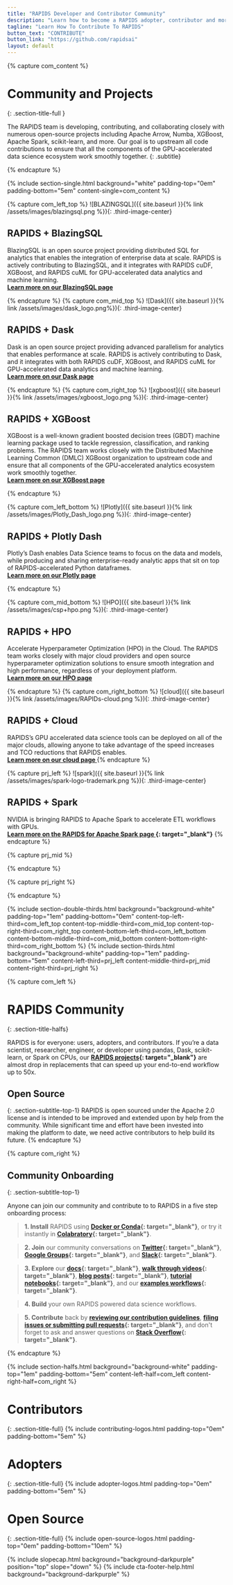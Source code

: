 ```yaml
---
title: "RAPIDS Developer and Contributor Community"
description: "Learn how to become a RAPIDS adopter, contributor and more. Start contributing today!"
tagline: "Learn How To Contribute To RAPIDS"
button_text: "CONTRIBUTE"
button_link: "https://github.com/rapidsai"
layout: default
---
```

{% capture com_content %}
# Community and Projects
{: .section-title-full }

The RAPIDS team is developing, contributing, and collaborating closely with numerous open-source projects including Apache Arrow, Numba, XGBoost, Apache Spark, scikit-learn, and more. Our goal is to upstream all code contributions to ensure that all the components of the GPU-accelerated data science ecosystem work smoothly together.
{: .subtitle}

{% endcapture %}

{% include section-single.html
    background="white" 
    padding-top="0em" padding-bottom="5em" 
    content-single=com_content
%}

{% capture com_left_top %}
![BLAZINGSQL]({{ site.baseurl }}{% link /assets/images/blazingsql.png %}){: .third-image-center}
## <i class="fas fa-code-branch"></i> RAPIDS + BlazingSQL

BlazingSQL is an open source project providing distributed SQL for analytics that enables the integration of enterprise data at scale. RAPIDS is actively contributing to BlazingSQL, and it integrates with RAPIDS cuDF, XGBoost, and RAPIDS cuML for GPU-accelerated data analytics and machine learning. <br> **[Learn more on our BlazingSQL page <i class="fa fa-angle-double-right" aria-hidden="true"></i>](blazingsql.html)**

{% endcapture %}
{% capture com_mid_top %}
![Dask]({{ site.baseurl }}{% link /assets/images/dask_logo.png%}){: .third-image-center}
## <i class="fas fa-code-branch"></i> RAPIDS + Dask

Dask is an open source project providing advanced parallelism for analytics that enables performance at scale. RAPIDS is actively contributing to Dask, and it integrates with both RAPIDS cuDF, XGBoost, and RAPIDS cuML for GPU-accelerated data analytics and machine learning. <br> **[Learn more on our Dask page <i class="fa fa-angle-double-right" aria-hidden="true"></i>](dask.html)**

{% endcapture %}
{% capture com_right_top %}
![xgboost]({{ site.baseurl }}{% link /assets/images/xgboost_logo.png %}){: .third-image-center}
## <i class="fas fa-code-branch"></i> RAPIDS + XGBoost

XGBoost is a well-known gradient boosted decision trees (GBDT) machine learning package used to tackle regression, classification, and ranking problems. The RAPIDS team works closely with the Distributed Machine Learning Common (DMLC) XGBoost organization to upstream code and ensure that all components of the GPU-accelerated analytics ecosystem work smoothly together. <br> **[Learn more on our XGBoost page <i class="fa fa-angle-double-right" aria-hidden="true"></i>](xgboost.html)**

{% endcapture %}

{% capture com_left_bottom %}
![Plotly]({{ site.baseurl }}{% link /assets/images/Plotly_Dash_logo.png %}){: .third-image-center}
## <i class="fas fa-code-branch"></i> RAPIDS + Plotly Dash

Plotly’s Dash enables Data Science teams to focus on the data and models, while producing and sharing enterprise-ready analytic apps that sit on top of RAPIDS-accelerated Python dataframes. <br> **[Learn more on our Plotly page <i class="fa fa-angle-double-right" aria-hidden="true"></i>](plotly.html)**

{% endcapture %}

{% capture com_mid_bottom %}
![HPO]({{ site.baseurl }}{% link /assets/images/csp+hpo.png %}){: .third-image-center}
## <i class="fas fa-code-branch"></i> RAPIDS + HPO

Accelerate Hyperparameter Optimization (HPO) in the Cloud. The RAPIDS team works closely with major cloud providers and open source hyperparameter optimization solutions to ensure smooth integration and high performance, regardless of your deployment platform. <br> **[Learn more on our HPO page <i class="fa fa-angle-double-right" aria-hidden="true"></i>](hpo.html)**

{% endcapture %}
{% capture com_right_bottom %}
![cloud]({{ site.baseurl }}{% link /assets/images/RAPIDs-cloud.png %}){: .third-image-center}
## <i class="fas fa-code-branch"></i> RAPIDS + Cloud

RAPIDS’s GPU accelerated data science tools can be deployed on all of the major clouds, allowing anyone to take advantage of the speed increases and TCO reductions that RAPIDS enables.
<br>
**[Learn more on our cloud page <i class="fa fa-angle-double-right" aria-hidden="true"></i>](cloud.html)**
{% endcapture %}

{% capture prj_left %}
![spark]({{ site.baseurl }}{% link /assets/images/spark-logo-trademark.png %}){: .third-image-center}
## <i class="fas fa-code-branch"></i> RAPIDS + Spark

NVIDIA is bringing RAPIDS to Apache Spark to accelerate ETL workflows with GPUs.
<br> **[Learn more on the RAPIDS for Apache Spark page <i class="fa fa-angle-double-right" aria-hidden="true"></i>](https://www.nvidia.com/en-us/deep-learning-ai/solutions/data-science/apache-spark-3/){: target="_blank"}**
{% endcapture %}

{% capture prj_mid %}

{% endcapture %}

{% capture prj_right %}

{% endcapture %}


{% include section-double-thirds.html
    background="background-white" 
    padding-top="1em" padding-bottom="0em" 
    content-top-left-third=com_left_top
    content-top-middle-third=com_mid_top
    content-top-right-third=com_right_top
    content-bottom-left-third=com_left_bottom
    content-bottom-middle-third=com_mid_bottom
    content-bottom-right-third=com_right_bottom
%}
{% include section-thirds.html 
    background="background-white" 
    padding-top="1em" padding-bottom="5em" 
    content-left-third=prj_left
    content-middle-third=prj_mid
    content-right-third=prj_right
%}




{% capture com_left %}
# RAPIDS Community
{: .section-title-halfs}

RAPIDS is for everyone: users, adopters, and contributors. If you’re a data scientist, researcher, engineer, or developer using pandas, Dask, scikit-learn, or Spark on CPUs, our **[RAPIDS projects](https://github.com/rapidsai){: target="_blank"}** are almost drop in replacements that can speed up your end-to-end workflow up to 50x.

## <i class="fas fa-code"></i> Open Source
{: .section-subtitle-top-1}
RAPIDS is open sourced under the Apache 2.0 license and is intended to be improved and extended upon by help from the community. While significant time and effort have been invested into making the platform to date, we need active contributors to help build its future.
{% endcapture %}

{% capture com_right %}
## <i class="fas fa-users"></i> Community Onboarding
{: .section-subtitle-top-1}

Anyone can join our community and contribute to to RAPIDS in a five step onboarding process:

> **<i class="fas fa-download text-purple"></i> 1. Install** RAPIDS using **[Docker or Conda](https://rapids.ai/start.html#get-rapids){: target="_blank"}**, or try it instantly in **[Colabratory](https://colab.research.google.com/drive/1rY7Ln6rEE1pOlfSHCYOVaqt8OvDO35J0#forceEdit=true&offline=true&sandboxMode=true){: target="_blank"}**.

> **<i class="far fa-comments text-purple"></i>  2. Join** our community conversations on **[Twitter](https://twitter.com/rapidsai){: target="_blank"}**, **[Google Groups](https://groups.google.com/forum/#!forum/rapidsai){: target="_blank"}**, and **[Slack](https://join.slack.com/t/rapids-goai/shared_invite/zt-h54mq1uv-KHeHDVCYs8xvZO5AB~ctTQ){: target="_blank"}**.

> **<i class="fas fa-search text-purple"></i> 3. Explore** our **[docs](https://docs.rapids.ai/){: target="_blank"}**, **[walk through videos](https://www.youtube.com/channel/UCsoi4wfweA3I5FsPgyQnnqw?view_as=subscriber){: target="_blank"}**, **[blog posts](https://medium.com/rapids-ai){: target="_blank"}**, **[tutorial notebooks](https://github.com/rapidsai/notebooks-contrib#getting-started-notebooks){: target="_blank"}**, and our **[examples workflows](https://github.com/rapidsai/notebooks-contrib#intermediate-notebooks){: target="_blank"}**.

> **<i class="fas fa-hammer text-purple"></i> 4. Build** your own RAPIDS powered data science workflows.

> **<i class="fab fa-github text-purple"></i> 5. Contribute** back by **[reviewing our contribution guidelines](https://docs.rapids.ai/contributing)**, **[filing issues or submitting pull requests](https://github.com/rapidsai){: target="_blank"}**, and don't forget to ask and answer questions on **[Stack Overflow](https://stackoverflow.com/tags/rapids){: target="_blank"}**.

{% endcapture %}

{% include section-halfs.html
    background="background-white" 
    padding-top="1em" padding-bottom="5em" 
    content-left-half=com_left 
    content-right-half=com_right
%} 


# Contributors
{: .section-title-full}
{% include contributing-logos.html 
    padding-top="0em" padding-bottom="5em" 
%}


# Adopters
{: .section-title-full}
{% include adopter-logos.html 
    padding-top="0em" padding-bottom="5em" 
%}


# Open Source
{: .section-title-full}
{% include open-source-logos.html 
    padding-top="0em" padding-bottom="10em" 
%}

{% include slopecap.html 
    background="background-darkpurple" 
    position="top" 
    slope="down"
%}
{% include cta-footer-help.html 
   background="background-darkpurple" 
%}


